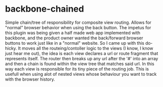 backbone-chained
================

Simple chain/tree of responsibility for composite view routing. Allows for "normal" browser behavior when using the back button.
The impetus for this plugin was being given a half made web app implemented with backbone, and the product owner wanted the 
back/forward browser buttons to work just like in  a "normal" website. So I came up with this do-hicky. It moves all the
routeing/contoller logic to the views (I know, I know just hear me out), the idea is each view declares a url or route fragment
that represents itself. The router then breaks up any url after the '#' into an array and then a chain is found within the view 
tree that matches said url. In this way each view is responsible for its tiny piece of the routing job. This is usefull when
using alot of nested views whose behaviour you want to track with the browser history. 
